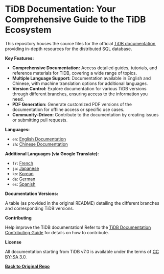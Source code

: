 # TiDB Documentation: Your Comprehensive Guide to the TiDB Ecosystem

This repository houses the source files for the official [TiDB documentation](https://docs.pingcap.com/tidb/stable), providing in-depth resources for the distributed SQL database.

**Key Features:**

*   **Comprehensive Documentation:** Access detailed guides, tutorials, and reference materials for TiDB, covering a wide range of topics.
*   **Multiple Language Support:**  Documentation available in English and Chinese, with machine translation options for additional languages.
*   **Version Control:** Explore documentation for various TiDB versions through different branches, ensuring access to the information you need.
*   **PDF Generation:** Generate customized PDF versions of the documentation for offline access or specific use cases.
*   **Community-Driven:** Contribute to the documentation by creating issues or submitting pull requests.

**Languages:**

*   `en`: [English Documentation](https://docs.pingcap.com/tidb/stable)
*   `zh`: [Chinese Documentation](https://docs.pingcap.com/zh/tidb/stable)

**Additional Languages (via Google Translate):**

*   `fr`: [French](https://docs-pingcap-com.translate.goog/tidb/stable?_x_tr_sl=auto&_x_tr_tl=fr&_x_tr_hl=en&_x_tr_pto=wapp&_x_tr_hist=true)
*   `ja`: [Japanese](https://docs-pingcap-com.translate.goog/tidb/stable?_x_tr_sl=auto&_x_tr_tl=ja&_x_tr_hl=en&_x_tr_pto=wapp&_x_tr_hist=true)
*   `ko`: [Korean](https://docs-pingcap-com.translate.goog/tidb/stable?_x_tr_sl=auto&_x_tr_tl=ko&_x_tr_hl=en&_x_tr_pto=wapp&_x_tr_hist=true)
*   `de`: [German](https://docs-pingcap-com.translate.goog/tidb/stable?_x_tr_sl=auto&_x_tr_tl=de&_x_tr_hl=en&_x_tr_pto=wapp&_x_tr_hist=true)
*   `es`: [Spanish](https://docs-pingcap-com.translate.goog/tidb/stable?_x_tr_sl=auto&_x_tr_tl=es&_x_tr_hl=en&_x_tr_pto=wapp&_x_tr_hist=true)

**Documentation Versions:**

A table (as provided in the original README) detailing the different branches and corresponding TiDB versions.

**Contributing**

Help improve the TiDB documentation! Refer to the [TiDB Documentation Contributing Guide](/CONTRIBUTING.md) for details on how to contribute.

**License**

All documentation starting from TiDB v7.0 is available under the terms of [CC BY-SA 3.0](https://creativecommons.org/licenses/by-sa/3.0/).

**[Back to Original Repo](https://github.com/pingcap/docs)**